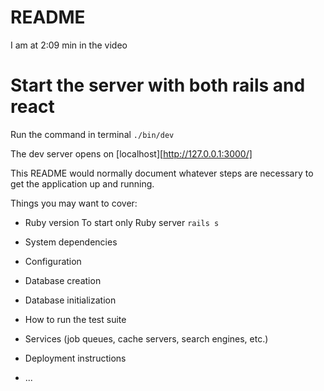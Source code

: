 # README

I am at 2:09 min in the video

# Start the server with both rails and react

Run the command in terminal
`./bin/dev`

The dev server opens on [localhost][http://127.0.0.1:3000/]

This README would normally document whatever steps are necessary to get the
application up and running.

Things you may want to cover:

- Ruby version
  To start only Ruby server
  `rails s`

- System dependencies

- Configuration

- Database creation

- Database initialization

- How to run the test suite

- Services (job queues, cache servers, search engines, etc.)

- Deployment instructions

- ...
